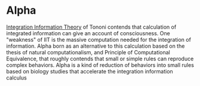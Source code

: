 # Alpha
[Integration Information Theory](http://www.scholarpedia.org/article/Integrated_information_theory) of Tononi contends that calculation of integrated information can give an account of consciousness. One "weakness" of IIT is the massive computation needed for the integration of information. Alpha born as an alternative to this calculation based on the thesis of natural computationalism, and Principle of Computational Equivalence, that roughly contends that small or simple rules can reproduce complex behaviors. Alpha is a kind of reduction of behaviors into small rules based on biology studies that accelerate the integration information calculus
